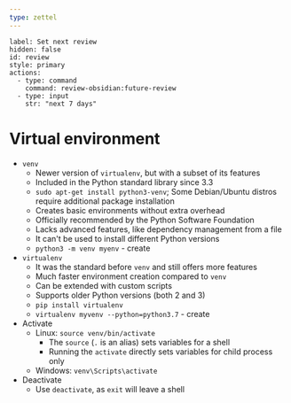 ```yaml
---
type: zettel
---
```


```meta-bind-button
label: Set next review
hidden: false
id: review
style: primary
actions:
  - type: command
    command: review-obsidian:future-review
  - type: input
    str: "next 7 days"
```

# Virtual environment

- `venv`
	- Newer version of `virtualenv`, but with a subset of its features
	- Included in the Python standard library since 3.3
	- `sudo apt-get install python3-venv`; Some Debian/Ubuntu distros require additional package installation
	- Creates basic environments without extra overhead
	- Officially recommended by the Python Software Foundation
	- Lacks advanced features, like dependency management from a file
	- It can't be used to install different Python versions
	- `python3 -m venv myenv` - create
- `virtualenv`
	- It was the standard before `venv` and still offers more features
	- Much faster environment creation compared to `venv`
	- Can be extended with custom scripts
	- Supports older Python versions (both 2 and 3)
	- `pip install virtualenv`
	- `virtualenv myvenv --python=python3.7` - create
- Activate
	- Linux: `source venv/bin/activate`
		- The `source` (`.` is an alias) sets variables for a shell
		- Running the `activate` directly sets variables for child process only
	- Windows: `venv\Scripts\activate`
- Deactivate
	- Use `deactivate`, as `exit` will leave a shell
